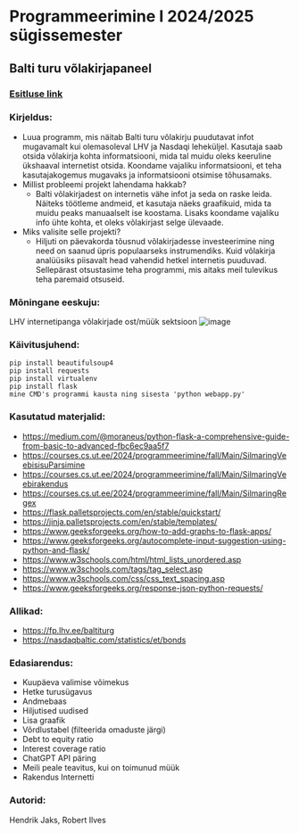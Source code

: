 # Programmeerimine I 2024/2025 sügissemester
## Balti turu võlakirjapaneel

### [Esitluse link](https://docs.google.com/presentation/d/16npRurexGRr1fuarI6YzEbnIaRRfMJyTs7zUo1wRzM0/edit?usp=sharing)

### Kirjeldus:
 - Luua programm, mis näitab Balti turu võlakirju puudutavat infot mugavamalt kui olemasoleval LHV ja Nasdaqi leheküljel. Kasutaja saab otsida võlakirja kohta informatsiooni, mida tal muidu oleks keeruline ükshaaval internetist otsida. Koondame vajaliku informatsiooni, et teha kasutajakogemus mugavaks ja informatsiooni otsimise tõhusamaks.
- Millist probleemi projekt lahendama hakkab?
    - Balti võlakirjadest on internetis vähe infot ja seda on raske leida. Näiteks töötleme andmeid, et kasutaja näeks graafikuid, mida ta muidu peaks manuaalselt ise koostama. Lisaks koondame vajaliku info ühte kohta, et oleks võlakirjast selge ülevaade.
- Miks valisite selle projekti?
    - Hiljuti on päevakorda tõusnud võlakirjadesse investeerimine ning need on saanud üpris populaarseks instrumendiks. Kuid võlakirja analüüsiks piisavalt head vahendid hetkel internetis puuduvad. Sellepärast otsustasime teha programmi, mis aitaks meil tulevikus teha paremaid otsuseid.


### Mõningane eeskuju:
LHV internetipanga võlakirjade ost/müük sektsioon
![image](https://github.com/user-attachments/assets/1cf3922b-1520-4f50-baa1-d10a9e8f4f89)


### Käivitusjuhend:
```
pip install beautifulsoup4
pip install requests
pip install virtualenv
pip install flask
mine CMD's programmi kausta ning sisesta 'python webapp.py'
```


### Kasutatud materjalid:
- https://medium.com/@moraneus/python-flask-a-comprehensive-guide-from-basic-to-advanced-fbc6ec9aa5f7
- https://courses.cs.ut.ee/2024/programmeerimine/fall/Main/SilmaringVeebisisuParsimine 
- https://courses.cs.ut.ee/2024/programmeerimine/fall/Main/SilmaringVeebirakendus 
- https://courses.cs.ut.ee/2024/programmeerimine/fall/Main/SilmaringRegex 
- https://flask.palletsprojects.com/en/stable/quickstart/ 
- https://jinja.palletsprojects.com/en/stable/templates/ 
- https://www.geeksforgeeks.org/how-to-add-graphs-to-flask-apps/ 
- https://www.geeksforgeeks.org/autocomplete-input-suggestion-using-python-and-flask/
- https://www.w3schools.com/html/html_lists_unordered.asp
- https://www.w3schools.com/tags/tag_select.asp
- https://www.w3schools.com/css/css_text_spacing.asp 
- https://www.geeksforgeeks.org/response-json-python-requests/


### Allikad:
- https://fp.lhv.ee/baltiturg
- https://nasdaqbaltic.com/statistics/et/bonds

### Edasiarendus: 
 - Kuupäeva valimise võimekus
 - Hetke turusügavus
 - Andmebaas
 - Hiljutised uudised
 - Lisa graafik
 - Võrdlustabel (filteerida omaduste järgi)
 - Debt to equity ratio
 - Interest coverage ratio
 - ChatGPT API päring
 - Meili peale teavitus, kui on toimunud müük
 - Rakendus Internetti


### Autorid:
Hendrik Jaks, Robert Ilves
